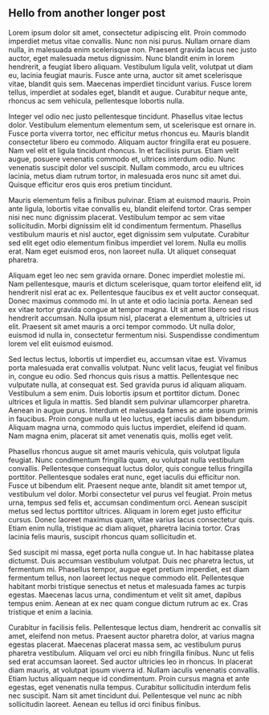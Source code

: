 ## Hello from another longer post

Lorem ipsum dolor sit amet, consectetur adipiscing elit. Proin commodo imperdiet metus vitae convallis. Nunc non nisi purus. Nullam ornare diam nulla, in malesuada enim scelerisque non. Praesent gravida lacus nec justo auctor, eget malesuada metus dignissim. Nunc blandit enim in lorem hendrerit, a feugiat libero aliquam. Vestibulum ligula velit, volutpat ut diam eu, lacinia feugiat mauris. Fusce ante urna, auctor sit amet scelerisque vitae, blandit quis sem. Maecenas imperdiet tincidunt varius. Fusce lorem tellus, imperdiet at sodales eget, blandit et augue. Curabitur neque ante, rhoncus ac sem vehicula, pellentesque lobortis nulla.

Integer vel odio nec justo pellentesque tincidunt. Phasellus vitae lectus dolor. Vestibulum elementum elementum sem, ut scelerisque est ornare in. Fusce porta viverra tortor, nec efficitur metus rhoncus eu. Mauris blandit consectetur libero eu commodo. Aliquam auctor fringilla erat eu posuere. Nam vel elit et ligula tincidunt rhoncus. In et facilisis purus. Etiam velit augue, posuere venenatis commodo et, ultrices interdum odio. Nunc venenatis suscipit dolor vel suscipit. Nullam commodo, arcu eu ultrices lacinia, metus diam rutrum tortor, in malesuada eros nunc sit amet dui. Quisque efficitur eros quis eros pretium tincidunt.

Mauris elementum felis a finibus pulvinar. Etiam at euismod mauris. Proin ante ligula, lobortis vitae convallis eu, blandit eleifend tortor. Cras semper nisi nec nunc dignissim placerat. Vestibulum tempor ac sem vitae sollicitudin. Morbi dignissim elit id condimentum fermentum. Phasellus vestibulum mauris et nisl auctor, eget dignissim sem vulputate. Curabitur sed elit eget odio elementum finibus imperdiet vel lorem. Nulla eu mollis erat. Nam eget euismod eros, non laoreet nulla. Ut aliquet consequat pharetra.

Aliquam eget leo nec sem gravida ornare. Donec imperdiet molestie mi. Nam pellentesque, mauris et dictum scelerisque, quam tortor eleifend elit, id hendrerit nisl erat ac ex. Pellentesque faucibus ex et velit auctor consequat. Donec maximus commodo mi. In ut ante et odio lacinia porta. Aenean sed ex vitae tortor gravida congue at tempor magna. Ut sit amet libero sed risus hendrerit accumsan. Nulla ipsum nisl, placerat a elementum a, ultricies ut elit. Praesent sit amet mauris a orci tempor commodo. Ut nulla dolor, euismod id nulla in, consectetur fermentum nisi. Suspendisse condimentum lorem vel elit euismod euismod.

Sed lectus lectus, lobortis ut imperdiet eu, accumsan vitae est. Vivamus porta malesuada erat convallis volutpat. Nunc velit lacus, feugiat vel finibus in, congue eu odio. Sed rhoncus quis risus a mattis. Pellentesque nec vulputate nulla, at consequat est. Sed gravida purus id aliquam aliquam. Vestibulum a sem enim. Duis lobortis ipsum et porttitor dictum. Donec ultrices et ligula in mattis. Sed blandit sem pulvinar ullamcorper pharetra. Aenean in augue purus. Interdum et malesuada fames ac ante ipsum primis in faucibus. Proin congue nulla ut leo luctus, eget iaculis diam bibendum. Aliquam magna urna, commodo quis luctus imperdiet, eleifend id quam. Nam magna enim, placerat sit amet venenatis quis, mollis eget velit.

Phasellus rhoncus augue sit amet mauris vehicula, quis volutpat ligula feugiat. Nunc condimentum fringilla quam, eu volutpat nulla vestibulum convallis. Pellentesque consequat luctus dolor, quis congue tellus fringilla porttitor. Pellentesque sodales erat nunc, eget iaculis dui efficitur non. Fusce ut bibendum elit. Praesent neque ante, blandit sit amet tempor ut, vestibulum vel dolor. Morbi consectetur vel purus vel feugiat. Proin metus urna, tempus sed felis et, accumsan condimentum orci. Aenean suscipit metus sed lectus porttitor ultrices. Aliquam in lorem eget justo efficitur cursus. Donec laoreet maximus quam, vitae varius lacus consectetur quis. Etiam enim nulla, tristique ac diam aliquet, pharetra lacinia tortor. Cras lacinia felis mauris, suscipit rhoncus quam sollicitudin et.

Sed suscipit mi massa, eget porta nulla congue ut. In hac habitasse platea dictumst. Duis accumsan vestibulum volutpat. Duis nec pharetra lectus, ut fermentum mi. Phasellus tempor, augue eget pretium imperdiet, est diam fermentum tellus, non laoreet lectus neque commodo elit. Pellentesque habitant morbi tristique senectus et netus et malesuada fames ac turpis egestas. Maecenas lacus urna, condimentum et velit sit amet, dapibus tempus enim. Aenean at ex nec quam congue dictum rutrum ac ex. Cras tristique et enim a lacinia.

Curabitur in facilisis felis. Pellentesque lectus diam, hendrerit ac convallis sit amet, eleifend non metus. Praesent auctor pharetra dolor, at varius magna egestas placerat. Maecenas placerat massa sem, ac vestibulum purus pharetra vestibulum. Aliquam vel orci eu nibh fringilla finibus. Nunc ut felis sed erat accumsan laoreet. Sed auctor ultricies leo in rhoncus. In placerat diam mauris, at volutpat ipsum viverra id. Nullam iaculis venenatis convallis. Etiam luctus aliquam neque id condimentum. Proin cursus magna et ante egestas, eget venenatis nulla tempus. Curabitur sollicitudin interdum felis nec suscipit. Nam sit amet tincidunt dui. Pellentesque vel nunc ac nibh sollicitudin laoreet. Aenean eu tellus id orci finibus finibus.
